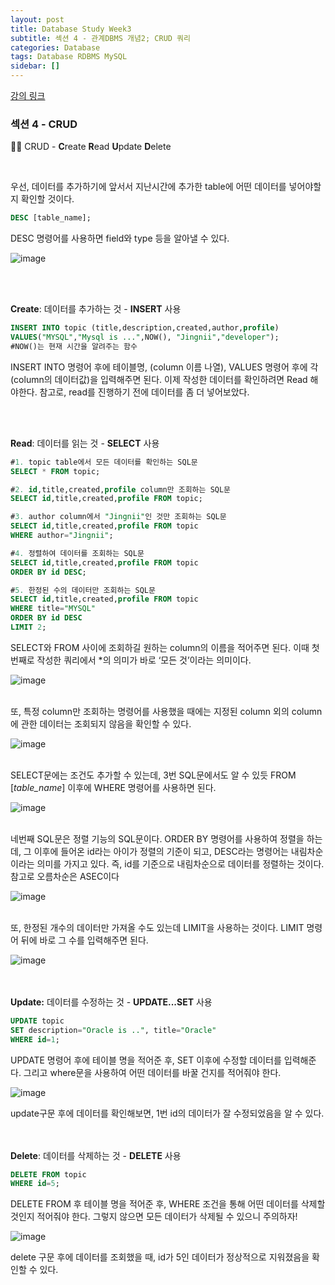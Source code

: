 ```yaml
---
layout: post
title: Database Study Week3
subtitle: 섹션 4 - 관계DBMS 개념2; CRUD 쿼리
categories: Database
tags: Database RDBMS MySQL
sidebar: []
---
```




[강의 링크](https://www.inflearn.com/course/database-2-mysql-강좌/dashboard)



### 섹션 4 - CRUD

✍🏼 CRUD - **C**reate **R**ead **U**pdate **D**elete

<br>

우선, 데이터를 추가하기에 앞서서 지난시간에 추가한 table에 어떤 데이터를 넣어야할지 확인할 것이다.

```sql
DESC [table_name];
```

DESC 명령어를 사용하면 field와 type 등을 알아낼 수 있다.

![image](https://user-images.githubusercontent.com/71377968/161420343-e2ce6f66-6ebb-40a5-bd5e-0122021c7b9a.png)

<br><br>

**Create**: 데이터를 추가하는 것 - **INSERT** 사용

```sql
INSERT INTO topic (title,description,created,author,profile) 
VALUES("MYSQL","Mysql is ...",NOW(), "Jingnii","developer");
#NOW()는 현재 시간을 알려주는 함수
```

INSERT INTO 명령어 후에 테이블명, (column 이름 나열), VALUES 명령어 후에 각 (column의 데이터값)을 입력해주면 된다. 이제 작성한 데이터를 확인하려면 Read 해야한다. 참고로, read를 진행하기 전에 데이터를 좀 더 넣어보았다.

<br><br>

**Read**: 데이터를 읽는 것 - **SELECT** 사용

```sql
#1. topic table에서 모든 데이터를 확인하는 SQL문
SELECT * FROM topic;

#2. id,title,created,profile column만 조회하는 SQL문
SELECT id,title,created,profile FROM topic;

#3. author column에서 "Jingnii"인 것만 조회하는 SQL문
SELECT id,title,created,profile FROM topic 
WHERE author="Jingnii";

#4. 정렬하여 데이터를 조회하는 SQL문
SELECT id,title,created,profile FROM topic 
ORDER BY id DESC;

#5. 한정된 수의 데이터만 조회하는 SQL문
SELECT id,title,created,profile FROM topic
WHERE title="MYSQL"
ORDER BY id DESC 
LIMIT 2;
```

SELECT와 FROM 사이에 조회하길 원하는 column의 이름을 적어주면 된다. 이때 첫번째로 작성한 쿼리에서 *의 의미가 바로 ‘모든 것’이라는 의미이다.

![image](https://user-images.githubusercontent.com/71377968/161420347-683db38f-6ed6-4db5-987e-af6a1faba7f1.png)

<br>또, 특정 column만 조회하는 명령어를 사용했을 때에는 지정된 column 외의 column에 관한 데이터는 조회되지 않음을 확인할 수 있다.

![image](https://user-images.githubusercontent.com/71377968/161420384-1b8af5f1-d4df-4d9b-89be-a6d2214b28bd.png)

<br>SELECT문에는 조건도 추가할 수 있는데, 3번 SQL문에서도 알 수 있듯 FROM [*table_name*] 이후에 WHERE 명령어를 사용하면 된다.

![image](https://user-images.githubusercontent.com/71377968/161420419-80bc3de4-babb-4fea-b9fa-1d2f581cf87f.png)

<br>네번째 SQL문은 정렬 기능의 SQL문이다. ORDER BY 명령어를 사용하여 정렬을 하는데, 그 이후에 들어온 id라는 아이가 정렬의 기준이 되고, DESC라는 명령어는 내림차순이라는 의미를 가지고 있다. 즉, id를 기준으로 내림차순으로 데이터를 정렬하는 것이다. 참고로 오름차순은 ASEC이다

![image](https://user-images.githubusercontent.com/71377968/161420427-37e56532-5693-48a5-a175-73bd71b9d04d.png)

<br>또, 한정된 개수의 데이터만 가져올 수도 있는데 LIMIT을 사용하는 것이다. LIMIT 명령어 뒤에 바로 그 수를 입력해주면 된다.

![image](https://user-images.githubusercontent.com/71377968/161420447-23524036-1ec1-4852-9752-1fccc619b631.png)

<br><br>**Update:** 데이터를 수정하는 것 - **UPDATE...SET** 사용

```sql
UPDATE topic 
SET description="Oracle is ..", title="Oracle" 
WHERE id=1;
```

UPDATE 명령어 후에 테이블 명을 적어준 후, SET 이후에 수정할 데이터를 입력해준다. 그리고 where문을 사용하여 어떤 데이터를 바꿀 건지를 적어줘야 한다.

![image](https://user-images.githubusercontent.com/71377968/161420458-214c3938-e4fb-4fa6-b0d1-a0612e713942.png)

update구문 후에 데이터를 확인해보면, 1번 id의 데이터가 잘 수정되었음을 알 수 있다.

<br><br>**Delete**: 데이터를 삭제하는 것 - **DELETE** 사용

```sql
DELETE FROM topic 
WHERE id=5;
```

DELETE FROM 후 테이블 명을 적어준 후, WHERE 조건을 통해 어떤 데이터를 삭제할 것인지 적어줘야 한다. 그렇지 않으면 모든 데이터가 삭제될 수 있으니 주의하자!

![image](https://user-images.githubusercontent.com/71377968/161420468-6da6e0c4-a70a-45b3-ae8a-8a58039588e6.png)

delete 구문 후에 데이터를 조회했을 때, id가 5인 데이터가 정상적으로 지워졌음을 확인할 수 있다.
